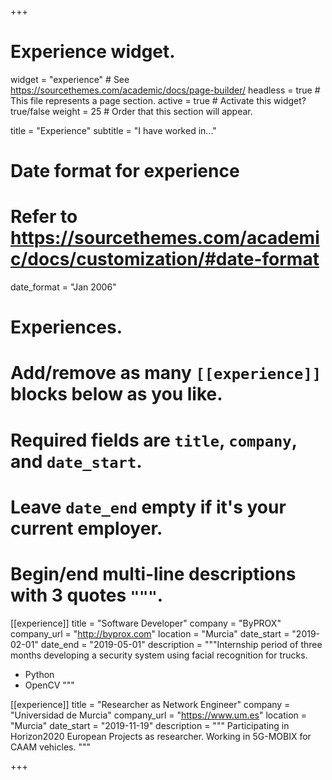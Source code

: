 +++
# Experience widget.
widget = "experience"  # See https://sourcethemes.com/academic/docs/page-builder/
headless = true  # This file represents a page section.
active = true  # Activate this widget? true/false
weight = 25  # Order that this section will appear.

title = "Experience"
subtitle = "I have worked in..."

# Date format for experience
#   Refer to https://sourcethemes.com/academic/docs/customization/#date-format
date_format = "Jan 2006"

# Experiences.
#   Add/remove as many `[[experience]]` blocks below as you like.
#   Required fields are `title`, `company`, and `date_start`.
#   Leave `date_end` empty if it's your current employer.
#   Begin/end multi-line descriptions with 3 quotes `"""`.
[[experience]]
  title = "Software Developer"
  company = "ByPROX"
  company_url = "http://byprox.com"
  location = "Murcia"
  date_start = "2019-02-01"
  date_end = "2019-05-01"
  description = """Internship period of three months developing a security system using facial recognition for trucks.

  * Python
  * OpenCV
  """

  [[experience]]
    title = "Researcher as Network Engineer"
    company = "Universidad de Murcia"
    company_url = "https://www.um.es"
    location = "Murcia"
    date_start = "2019-11-19"
    description = """ Participating in Horizon2020 European Projects as researcher. Working in 5G-MOBIX for CAAM vehicles.
    """

+++

